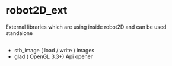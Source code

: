 # robot2D_ext
External libraries which are using inside robot2D and can be used standalone

## 
 - stb_image ( load / write ) images
 - glad ( OpenGL 3.3+) Api opener

